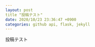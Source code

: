 ```yaml
---
layout: post
title "投稿テスト"
date: 2020/10/23 23:36:47 +0900
categories: github api, flask, jekyll
---
```


投稿テスト